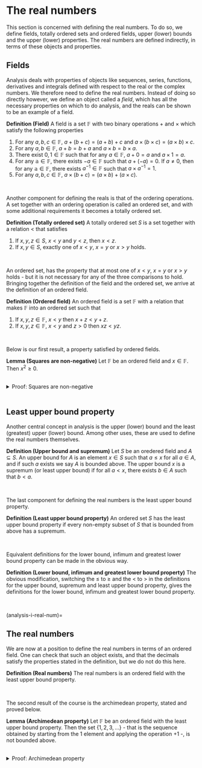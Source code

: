 # The real numbers

This section is concerned with defining the real numbers. To do so, we define fields, totally ordered sets and ordered fields, upper (lower) bounds and the upper (lower) properties. The real numbers are defined indirectly, in terms of these objects and properties.

## Fields

Analysis deals with properties of objects like sequences, series, functions, derivatives and integrals defined with respect to the real or the complex numbers. We therefore need to define the real numbers. Instead of doing so directly however, we define an object called a *field*, which has all the necessary properties on which to do analysis, and the reals can be shown to be an example of a field.

<div class="definition">

**Definition (Field)** A field is a set $\mathbb{F}$ with two binary operations $+$ and $\times$ which satisfy the following properties
        
1. For any $a, b, c \in \mathbb{F}$, $a + (b + c) = (a + b) + c$ and $a \times (b \times c) = (a \times b) \times c$.
2. For any $a, b \in \mathbb{F}$, $a + b = b + a$ and $a \times b = b \times a$.
3. There exist $0, 1 \in \mathbb{F}$ such that for any $a \in \mathbb{F}$, $a + 0 = a$ and $a \times 1 = a$.
4. For any $\mathbb{a} \in \mathbb{F}$, there exists $-a \in \mathbb{F}$ such that $a + (-a) = 0$. If $a \neq 0$, then for any $\mathbb{a} \in \mathbb{F}$, there exists $a^{-1} \in \mathbb{F}$ such that $a \times a^{-1} = 1$.
5. For any $a, b, c \in \mathbb{F}$, $a \times (b + c) = (a \times b) + (a \times c)$.
    
</div>
<br>

Another component for defining the reals is that of the ordering operations. A set together with an ordering operation is called an ordered set, and with some additional requirements it becomes a totally ordered set.

<div class="definition">

**Definition (Totally ordered set)** A totally ordered set $S$ is a set together with a relation $<$ that satisfies
    
1. If $x, y, z \in S$, $x < y$ and $y < z$, then $x < z$.
2. If $x, y \in S$, exactly one of $x < y$, $x = y$ or $x > y$ holds.
    
</div>
<br>

An ordered set, has the property that at most one of $x < y$, $x = y$ or $x > y$ holds - but it is not necessary for any of the three comparisons to hold. Bringing together the definition of the field and the ordered set, we arrive at the definition of an ordered field.


<div class="definition">

**Definition (Ordered field)** An ordered field is a set $\mathbb{F}$ with a relation that makes $\mathbb{F}$ into an ordered set such that
    
1. If $x, y, z \in \mathbb{F}$, $x < y$ then $x + z < y + z$.
2. If $x, y, z \in \mathbb{F}$, $x < y$ and $z > 0$ then $xz < yz$.
    
</div>
<br>

Below is our first result, a property satisfied by ordered fields.

<div class="lemma">

**Lemma (Squares are non-negative)** Let $\mathbb{F}$ be an ordered field and $x \in \mathbb{F}$. Then $x^2 \geq 0$.
    
</div>
<br>

<details class="proof">
<summary>Proof: Squares are non-negative</summary>

Let $x \in \mathbb{F}$ and $x \in \mathbb{F}$. Exactly one of $x = 0$, $x < 0$ or $x > 0$ holds, and we consdider them separately.
    
In the first case

$$\begin{align}
x = 0 \implies x^2 = 0 \implies x^2 \geq 0.
\end{align}$$

In the second case
    
$$\begin{align}
x > 0 \implies x^2 > 0.
\end{align}$$

In the third case, 
 
$$\begin{align}
x < 0 \implies x + (-x) < 0 + (-x) \implies 0 < -x, \text{ hence }(-x)^2 = x^2 > 0.
\end{align}$$
    
concluding the proof. In case one really wants to show that $(-x)^2 = x^2$, here's one way. Consider 
 
$$\begin{align}
x + (-x) = 0 \implies x^2 + (-x)x = 0
\end{align}$$
    
and also that
    
$$\begin{align}
x + (-x) = 0 \implies (-x)x + (-x)^2 = 0.
\end{align}$$
    
Combining these two identities we obtain $x^2 = (-x)^2.$ We can sleep peacefully.

</details>
<br>

## Least upper bound property

Another central concept in analysis is the upper (lower) bound and the least (greatest) upper (lower) bound. Among other uses, these are used to define the real numbers themselves.

<div class="definition">

**Definition (Upper bound and supremum)** Let $S$ be an oredered field and $A \subseteq S$. An upper bound for $A$ is an element $x \in S$ such that $a \leq x$ for all $a \in A$, and if such $a$ exists we say $A$ is bounded above. The upper bound $x$ is a supremum (or least upper bound) if for all $a < x$, there exists $b \in A$ such that $b < a$.
    
</div>
<br>

The last component for defining the real numbers is the least upper bound property.

<div class="definition">

**Definition (Least upper bound property)** An ordered set $S$ has the least upper bound property if every non-empty subset of $S$ that is bounded from above has a supremum.
    
</div>
<br>

Equivalent definitions for the lower bound, infimum and greatest lower bound property can be made in the obvious way.

<div class="definition">

**Definition (Lower bound, infimum and greatest lower bound property)** The obvious modification, switching the $\leq$ to $\geq$ and the $<$ to $>$ in the definitions for the upper bound, supremum and least upper bound property, gives the definitions for the lower bound, infimum and greatest lower bound property.
    
</div>
<br>

(analysis-i-real-num)=
## The real numbers

We are now at a position to define the real numbers in terms of an ordered field. One can check that such an object exists, and that the decimals satisfy the properties stated in the definition, but we do not do this here.

<div class="definition">

**Definition (Real numbers)** The real numbers is an ordered field with the least upper bound property.
    
</div>
<br>

The second result of the course is the archimedean property, stated and proved below.

<div class="lemma">

**Lemma (Archimedean property)** Let $\mathbb{F}$ be an ordered field with the least upper bound property. Then the set $\{1, 2, 3, ...\}$ - that is the sequence obtained by starting from the $1$ element and applying the operation $+ 1$ -, is not bounded above.
    
</div>
<br>


<details class="proof">
<summary>Proof: Archimedean property</summary>

If $\{1, 2, 3, ...\}$ has an upper bound, it must also have a least upper bound $x$ by the least upper bound property. Since $x$ is a least upper bound, $x - 1$ is not a least upper bound so there exists $n > x - 1$. Therefore $n + 1 > x$ and $x$ is not an upper bound, reaching a contradiction.

</details>
<br>
